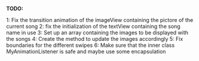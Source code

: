 **TODO:**

1: Fix the transition animation of the imageView containing the pictore of the current song
2: fix the initialization of the textView containing the song name in use
3: Set up an array containing the images to be displayed with the songs
4: Create the method to update the images accordingly
5: Fix boundaries for the different swipes
6: Make sure that the inner class MyAnimationListener is safe and maybe use some encapsulation

